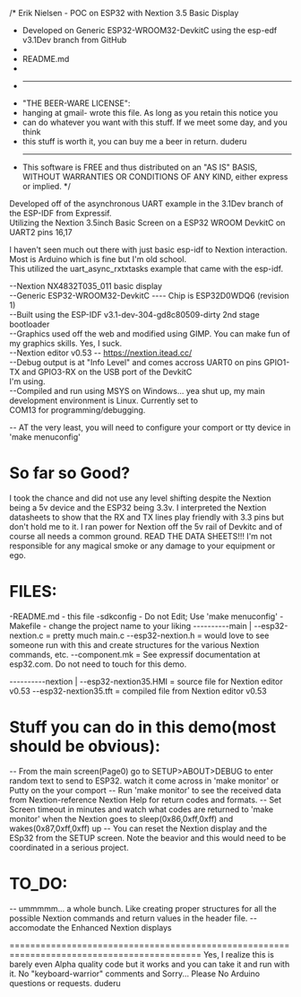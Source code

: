 /* Erik Nielsen - POC on ESP32 with Nextion 3.5 Basic Display
*	Developed on Generic ESP32-WROOM32-DevkitC using the esp-edf v3.1Dev branch from GitHub 
*
*	README.md
*
* ----------------------------------------------------------------------------
* "THE BEER-WARE LICENSE":
* <duderu> hanging at gmail- wrote this file.  As long as you retain this notice you
* can do whatever you want with this stuff. If we meet some day, and you think
* this stuff is worth it, you can buy me a beer in return. duderu
* ----------------------------------------------------------------------------
  This software is FREE and thus distributed on an "AS IS" BASIS, WITHOUT WARRANTIES OR
  CONDITIONS OF ANY KIND, either express or implied.
*/

Developed off of the asynchronous UART example in the 3.1Dev branch of the ESP-IDF from Expressif.  
Utilizing the Nextion 3.5inch Basic Screen on a ESP32 WROOM DevkitC on UART2 pins 16,17  

I haven't seen much out there with just basic esp-idf to Nextion interaction. Most is Arduino which is fine but I'm old school.  
This utilized the uart_async_rxtxtasks example that came with the esp-idf.  

--Nextion NX4832T035_011 basic display  
--Generic ESP32-WROOM32-DevkitC ---- Chip is ESP32D0WDQ6 (revision 1)  
--Built using the ESP-IDF v3.1-dev-304-gd8c80509-dirty 2nd stage bootloader  
--Graphics used off the web and modified using GIMP. You can make fun of my graphics skills. Yes, I suck.  
--Nextion editor v0.53 -- https://nextion.itead.cc/  
--Debug output is at "Info Level" and comes accross UART0 on pins GPIO1-TX and GPIO3-RX on the USB port of the DevkitC  
   I'm using.  
--Compiled and run using MSYS on Windows... yea shut up, my main development environment is Linux. Currently set to  
   COM13 for programming/debugging.   


-- AT the very least, you will need to configure your comport or tty device in 'make menuconfig'  


So far so Good?
=============
I took the chance and did not use any level shifting despite the Nextion being a 5v device and the ESP32 being 3.3v.
I interpreted the Nextion datasheets to show that the RX and TX lines play friendly with 3.3 pins but don't hold me to it. 
I ran power for Nextion off the 5v rail of Devkitc and of course all needs a common ground.
READ THE DATA SHEETS!!! I'm not responsible for any magical smoke or any damage to your equipment or ego.




FILES:
======
-README.md	- this file
-sdkconfig	- Do not Edit; Use 'make menuconfig'
-Makefile 	- change the project name to your liking
----------main
			|
			--esp32-nextion.c = pretty much main.c
			--esp32-nextion.h = would love to see someone run with this and create structures for the various Nextion commands, etc.
			--component.mk	   = See expressif documentation at esp32.com. Do not need to touch for this demo.
			
----------nextion
			|
			--esp32-nextion35.HMI = source file for Nextion editor v0.53
			--esp32-nextion35.tft = compiled file from Nextion editor v0.53
			
			
			


Stuff you can do in this demo(most should be obvious):
=====================================
-- From the main screen(Page0) go to SETUP>ABOUT>DEBUG to enter random text to send to ESP32. watch it come across in 'make monitor' or Putty on the your comport
-- Run 'make monitor' to see the received data from Nextion-reference Nextion Help for return codes and formats.
-- Set Screen timeout in minutes and watch what codes are returned to 'make monitor' when the Nextion goes to sleep(0x86,0xff,0xff) and wakes(0x87,0xff,0xff) up
-- You can reset the Nextion display and the ESp32 from the SETUP screen. Note the beavior and this would need to be coordinated in a serious project.


TO_DO:
======
-- ummmmm... a whole bunch. Like creating proper structures for all the possible Nextion commands and return values in the header file.
-- accomodate the Enhanced Nextion displays



===========================================================================================
Yes, I realize this is barely even Alpha quality code but it works and you can take it and run with it.
No "keyboard-warrior" comments and Sorry... Please No Arduino questions or requests. duderu
